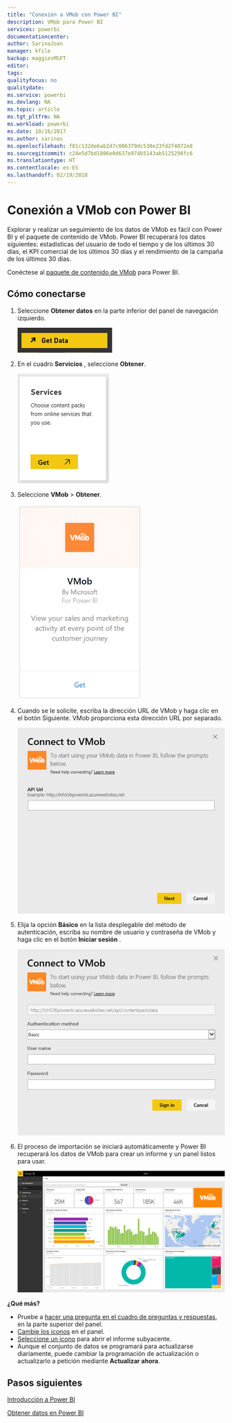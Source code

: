 ```yaml
---
title: "Conexión a VMob con Power BI"
description: VMob para Power BI
services: powerbi
documentationcenter: 
author: SarinaJoan
manager: kfile
backup: maggiesMSFT
editor: 
tags: 
qualityfocus: no
qualitydate: 
ms.service: powerbi
ms.devlang: NA
ms.topic: article
ms.tgt_pltfrm: NA
ms.workload: powerbi
ms.date: 10/16/2017
ms.author: sarinas
ms.openlocfilehash: f81c132de6ab2d7c086379dc538e23fd2f4072e8
ms.sourcegitcommit: c24e5d7bd1806e0d637e974b5143ab5125298fc6
ms.translationtype: HT
ms.contentlocale: es-ES
ms.lasthandoff: 02/19/2018
---
```

# <a name="connect-to-vmob-with-power-bi"></a>Conexión a VMob con Power BI
Explorar y realizar un seguimiento de los datos de VMob es fácil con Power BI y el paquete de contenido de VMob. Power BI recuperará los datos siguientes: estadísticas del usuario de todo el tiempo y de los últimos 30 días, el KPI comercial de los últimos 30 días y el rendimiento de la campaña de los últimos 30 días.

Conéctese al [paquete de contenido de VMob](https://app.powerbi.com/getdata/services/vmob) para Power BI.

## <a name="how-to-connect"></a>Cómo conectarse
1. Seleccione **Obtener datos** en la parte inferior del panel de navegación izquierdo.
   
    ![](media/service-connect-to-vmob/getdata.png)
2. En el cuadro **Servicios** , seleccione **Obtener**.
   
   ![](media/service-connect-to-vmob/services.png)
3. Seleccione **VMob** \> **Obtener**.
   
   ![](media/service-connect-to-vmob/vmob.png)
4. Cuando se le solicite, escriba la dirección URL de VMob y haga clic en el botón Siguiente. VMob proporciona esta dirección URL por separado.
   
    ![](media/service-connect-to-vmob/params.png)
5. Elija la opción **Básico** en la lista desplegable del método de autenticación, escriba su nombre de usuario y contraseña de VMob y haga clic en el botón **Iniciar sesión** .
   
    ![](media/service-connect-to-vmob/creds.png)
6. El proceso de importación se iniciará automáticamente y Power BI recuperará los datos de VMob para crear un informe y un panel listos para usar.
   
   ![](media/service-connect-to-vmob/dashboard2.png)

**¿Qué más?**

* Pruebe a [hacer una pregunta en el cuadro de preguntas y respuestas](power-bi-q-and-a.md), en la parte superior del panel.
* [Cambie los iconos](service-dashboard-edit-tile.md) en el panel.
* [Seleccione un icono](service-dashboard-tiles.md) para abrir el informe subyacente.
* Aunque el conjunto de datos se programará para actualizarse diariamente, puede cambiar la programación de actualización o actualizarlo a petición mediante **Actualizar ahora**.

## <a name="next-steps"></a>Pasos siguientes
[Introducción a Power BI](service-get-started.md)

[Obtener datos en Power BI](service-get-data.md)

